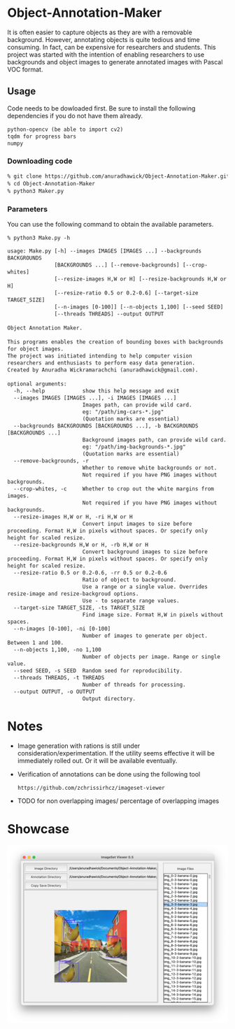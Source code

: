 # Object-Annotation-Maker

It is often easier to capture objects as they are with a removable background. However, annotating objects is quite tedious and time consuming. In fact, can be expensive for researchers and students. This project was started with the intention of enabling researchers to use backgrounds and object images to generate annotated images with Pascal VOC format. 

## Usage

Code needs to be dowloaded first. Be sure to install the following dependencies if you do not have them already.

```
python-opencv (be able to import cv2)
tqdm for progress bars
numpy
```

### Downloading code

```sh
% git clone https://github.com/anuradhawick/Object-Annotation-Maker.git
% cd Object-Annotation-Maker
% python3 Maker.py
```

### Parameters

You can use the following command to obtain the available parameters.

```
% python3 Make.py -h
```

```
usage: Make.py [-h] --images IMAGES [IMAGES ...] --backgrounds BACKGROUNDS
               [BACKGROUNDS ...] [--remove-backgrounds] [--crop-whites]
               [--resize-images H,W or H] [--resize-backgrounds H,W or H]
               [--resize-ratio 0.5 or 0.2-0.6] [--target-size TARGET_SIZE]
               [--n-images [0-100]] [--n-objects 1,100] [--seed SEED]
               [--threads THREADS] --output OUTPUT

Object Annotation Maker.

This programs enables the creation of bounding boxes with backgrounds for object images.
The project was initiated intending to help computer vision researchers and enthusiasts to perform easy data generation.
Created by Anuradha Wickramarachchi (anuradhawick@gmail.com).

optional arguments:
  -h, --help            show this help message and exit
  --images IMAGES [IMAGES ...], -i IMAGES [IMAGES ...]
                        Images path, can provide wild card. 
                        eg: "/path/img-cars-*.jpg"
                        (Quotation marks are essential)
  --backgrounds BACKGROUNDS [BACKGROUNDS ...], -b BACKGROUNDS [BACKGROUNDS ...]
                        Background images path, can provide wild card. 
                        eg: "/path/img-backgrounds-*.jpg"
                        (Quotation marks are essential)
  --remove-backgrounds, -r
                        Whether to remove white backgrounds or not. 
                        Not required if you have PNG images without backgrounds.
  --crop-whites, -c     Whether to crop out the white margins from images. 
                        Not required if you have PNG images without backgrounds.
  --resize-images H,W or H, -ri H,W or H
                        Convert input images to size before proceeding. Format H,W in pixels without spaces. Or specify only height for scaled resize.
  --resize-backgrounds H,W or H, -rb H,W or H
                        Convert background images to size before proceeding. Format H,W in pixels without spaces. Or specify only height for scaled resize.
  --resize-ratio 0.5 or 0.2-0.6, -rr 0.5 or 0.2-0.6
                        Ratio of object to background. 
                        Use a range or a single value. Overrides resize-image and resize-backgroud options.
                        Use - to separate range values.
  --target-size TARGET_SIZE, -ts TARGET_SIZE
                        Find image size. Format H,W in pixels without spaces.
  --n-images [0-100], -ni [0-100]
                        Number of images to generate per object. Between 1 and 100.
  --n-objects 1,100, -no 1,100
                        Number of objects per image. Range or single value.
  --seed SEED, -s SEED  Random seed for reproducibility.
  --threads THREADS, -t THREADS
                        Number of threads for processing.
  --output OUTPUT, -o OUTPUT
                        Output directory.
```

# Notes
* Image generation with rations is still under consideration/experimentation. If the utility seems effective it will be immediately rolled out. Or it will be available eventually.

* Verification of annotations can be done using the following tool
    ```
    https://github.com/zchrissirhcz/imageset-viewer
    ```

* TODO for non overlapping images/ percentage of overlapping images

# Showcase

![sample.jpg](sample.png)
